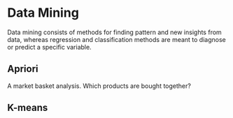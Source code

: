 # Data Mining
Data mining consists of methods for finding
pattern and new insights from data,
whereas regression and classification methods are
meant to diagnose or predict a specific variable.

## Apriori
A market basket analysis.
Which products are bought together?

## K-means

